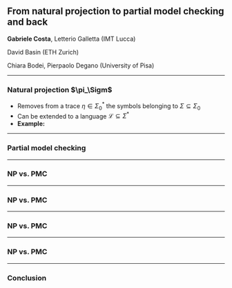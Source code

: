 ## From natural projection to partial model checking and back

__**Gabriele Costa**__, Letterio Galletta (IMT Lucca) 

David Basin (ETH Zurich)

Chiara Bodei, Pierpaolo Degano (University of Pisa) 

---

### Natural projection $\pi_\Sigm\$

- Removes from a trace $\eta \in \Sigma_0^\ast$ the symbols belonging to $\Sigma \subseteq \Sigma_0$
- Can be extended to a language $\mathcal{L} \subseteq \Sigma^\ast$
- **Example:** 


---

### Partial model checking


---

### NP vs. PMC


---


### NP vs. PMC


---


### NP vs. PMC


---


### NP vs. PMC


---

### Conclusion
<!--stackedit_data:
eyJoaXN0b3J5IjpbNTQ4MDE1MDAxXX0=
-->